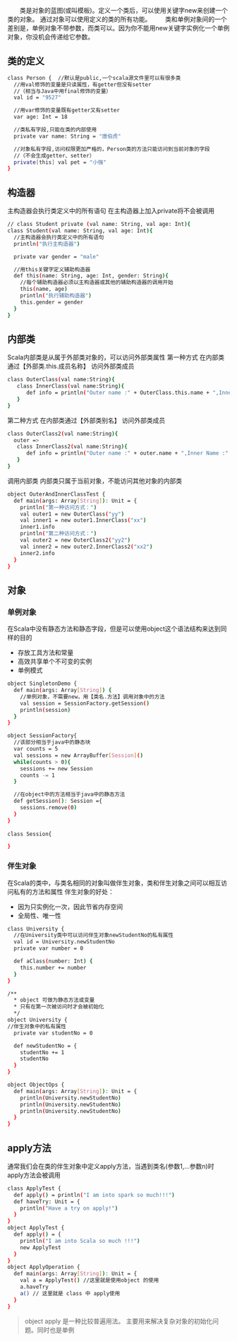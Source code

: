 &emsp;&emsp;类是对象的蓝图(或叫模板)。定义一个类后，可以使用关键字new来创建一个类的对象。 通过对象可以使用定义的类的所有功能。
&emsp;&emsp;类和单例对象间的一个差别是，单例对象不带参数，而类可以。因为你不能用new关键字实例化一个单例对象，你没机会传递给它参数。

## 类的定义
``` bash
class Person {  //默认是public,一个scala源文件里可以有很多类 
  //用val修饰的变量是只读属性，有getter但没有setter
  //（相当与Java中用final修饰的变量）
  val id = "9527"

  //用var修饰的变量既有getter又有setter
  var age: Int = 18

  //类私有字段,只能在类的内部使用
  private var name: String = "唐伯虎"

  //对象私有字段,访问权限更加严格的，Person类的方法只能访问到当前对象的字段
  //（不会生成getter、setter）
  private[this] val pet = "小强"
}
```

## 构造器
主构造器会执行类定义中的所有语句
在主构造器上加入private将不会被调用
``` bash
// class Student private (val name: String, val age: Int){
class Student(val name: String, val age: Int){
  //主构造器会执行类定义中的所有语句
  println("执行主构造器")

  private var gender = "male"

  //用this关键字定义辅助构造器
  def this(name: String, age: Int, gender: String){
    //每个辅助构造器必须以主构造器或其他的辅助构造器的调用开始
    this(name, age)
    println("执行辅助构造器")
    this.gender = gender
  }
}
```
## 内部类
Scala内部类是从属于外部类对象的，可以访问外部类属性
第一种方式  在内部类通过【外部类.this.成员名称】 访问外部类成员
``` bash
class OuterClass(val name:String){
   class InnerClass(val name:String){
      def info = println("Outer name :" + OuterClass.this.name + ",Inner Name :" + name);  
   }
}
```
第二种方式   在内部类通过【外部类别名】 访问外部类成员
``` bash
class OuterClass2(val name:String){
  outer =>
   class InnerClass2(val name:String){
      def info = println("Outer name :" + outer.name + ",Inner Name :" + name);
   }
}
```
调用内部类
内部类只属于当前对象，不能访问其他对象的内部类
``` bash
object OuterAndInnerClassTest {
  def main(args: Array[String]): Unit = {
    println("第一种访问方式：")
    val outer1 = new OuterClass("yy")
    val inner1 = new outer1.InnerClass("xx")
    inner1.info
    println("第二种访问方式：")
    val outer2 = new OuterClass2("yy2")
    val inner2 = new outer2.InnerClass2("xx2")
    inner2.info
  }
}
```

## 对象
### 单例对象
在Scala中没有静态方法和静态字段，但是可以使用object这个语法结构来达到同样的目的
* 存放工具方法和常量
* 高效共享单个不可变的实例
* 单例模式
``` bash
object SingletonDemo {
  def main(args: Array[String]) {
    //单例对象，不需要new，用【类名.方法】调用对象中的方法
    val session = SessionFactory.getSession()
    println(session)
  }
}

object SessionFactory{
  //该部分相当于java中的静态块
  var counts = 5
  val sessions = new ArrayBuffer[Session]()
  while(counts > 0){
    sessions += new Session
    counts -= 1
  }

  //在object中的方法相当于java中的静态方法
  def getSession(): Session ={
    sessions.remove(0)
  }
}
  
class Session{

}
```
### 伴生对象
在Scala的类中，与类名相同的对象叫做伴生对象，类和伴生对象之间可以相互访问私有的方法和属性
伴生对象的好处： 
* 因为只实例化一次，因此节省内存空间 
* 全局性、唯一性 
``` bash
class University {
  //在University类中可以访问伴生对象newStudentNo的私有属性
  val id = University.newStudentNo
  private var number = 0

  def aClass(number: Int) {
    this.number += number
  }
}

/**
  * object 可做为静态方法或变量
  * 只有在第一次被访问时才会被初始化
  */
object University {
//伴生对象中的私有属性
  private var studentNo = 0

  def newStudentNo = {
    studentNo += 1
    studentNo
  }
}

object ObjectOps {
  def main(args: Array[String]): Unit = {
    println(University.newStudentNo)
    println(University.newStudentNo)
    println(University.newStudentNo)
  }
}
```
## apply方法
通常我们会在类的伴生对象中定义apply方法，当遇到类名(参数1,...参数n)时apply方法会被调用
``` bash
class ApplyTest {
  def apply() = println("I am into spark so much!!!")
  def haveTry: Unit = {
    println("Have a try on apply!")
  }
}
object ApplyTest {
  def apply() = {
    println("I am into Scala so much !!!")
    new ApplyTest
  }
}
object ApplyOperation {
  def main(args: Array[String]): Unit = {
    val a = ApplyTest() //这里就是使用object 的使用
    a.haveTry
    a() // 这里就是 class 中 apply使用
  }
}
```
>object apply 是一种比较普遍用法。 主要用来解决复杂对象的初始化问题。同时也是单例